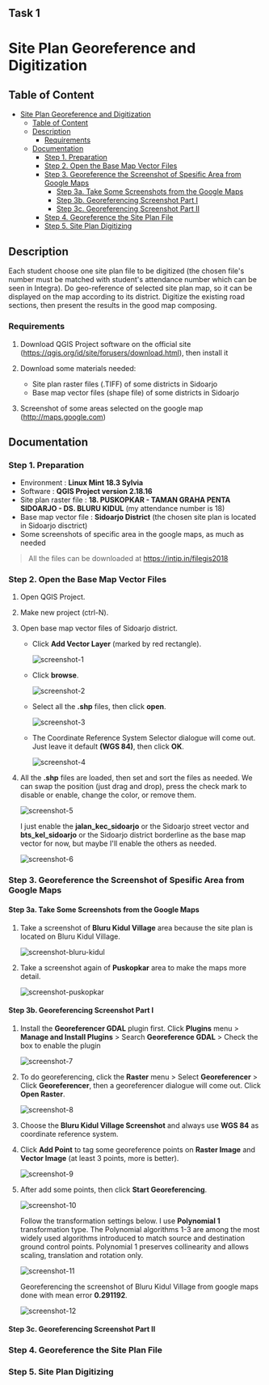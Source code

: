 ## Task 1
# Site Plan Georeference and Digitization 

## Table of Content
- [Site Plan Georeference and Digitization](#site-plan-georeference-and-digitization)
  - [Table of Content](#table-of-content)
  - [Description](#description)
    - [Requirements](#requirements)
  - [Documentation](#documentation)
    - [Step 1. Preparation](#step-1-preparation)
    - [Step 2. Open the Base Map Vector Files](#step-2-open-the-base-map-vector-files)
    - [Step 3. Georeference the Screenshot of Spesific Area from Google Maps](#step-3-georeference-the-screenshot-of-spesific-area-from-google-maps)
      - [Step 3a. Take Some Screenshots from the Google Maps](#step-3a-take-some-screenshots-from-the-google-maps)
      - [Step 3b. Georeferencing Screenshot Part I](#step-3b-georeferencing-screenshot-part-i)
      - [Step 3c. Georeferencing Screenshot Part II](#step-3c-georeferencing-screenshot-part-ii)
    - [Step 4. Georeference the Site Plan File](#step-4-georeference-the-site-plan-file)
    - [Step 5. Site Plan Digitizing](#step-5-site-plan-digitizing)

<!-- /code_chunk_output -->

## Description

Each student choose one site plan file to be digitized (the chosen file's number must be matched with student's attendance number which can be seen in Integra). Do geo-reference of selected site plan map, so it can be displayed on the map according to its district. Digitize the existing road sections, then present the results in the good map composing.
 
### Requirements
1. Download QGIS Project software on the official site (https://qgis.org/id/site/forusers/download.html), then install it
2. Download some materials needed:
    *  Site plan raster files (.TIFF) of some districts in Sidoarjo
    *  Base map vector files (shape file) of some districts in Sidoarjo
  
3. Screenshot of some areas selected on the google map (http://maps.google.com)

## Documentation
### Step 1. Preparation
* Environment : **Linux Mint 18.3 Sylvia**
* Software : **QGIS Project version 2.18.16**
* Site plan raster file : **18. PUSKOPKAR - TAMAN GRAHA PENTA SIDOARJO - DS. BLURU KIDUL** (my attendance number is 18)
* Base map vector file : **Sidoarjo District** (the chosen site plan is located in Sidoarjo disctrict)
* Some screenshots of specific area in the google maps, as much as needed

> All the files can be downloaded at https://intip.in/filegis2018

### Step 2. Open the Base Map Vector Files
1. Open QGIS Project.
2. Make new project (ctrl-N).
3. Open base map vector files of Sidoarjo district.
    * Click **Add Vector Layer** (marked by red rectangle).
  
      ![screenshot-1](/georeference-site-plan/img/1.png)

    * Click **browse**.
  
      ![screenshot-2](/georeference-site-plan/img/2.png)

    * Select all the **.shp** files, then click **open**.
  
      ![screenshot-3](/georeference-site-plan/img/3.png)

    * The Coordinate Reference System Selector dialogue will come out. Just leave it default **(WGS 84)**, then click **OK**.
  
      ![screenshot-4](/georeference-site-plan/img/4.png)
   
4. All the **.shp** files are loaded, then set and sort the files as needed. We can swap the position (just drag and drop), press the check mark to disable or enable, change the color, or remove them.
  
    ![screenshot-5](/georeference-site-plan/img/5.png)

    I just enable the **jalan_kec_sidoarjo** or the Sidoarjo street vector and **bts_kel_sidoarjo** or the Sidoarjo district borderline as the base map vector for now, but maybe I'll enable the others as needed.

    ![screenshot-6](/georeference-site-plan/img/6.png)


### Step 3. Georeference the Screenshot of Spesific Area from Google Maps

#### Step 3a. Take Some Screenshots from the Google Maps
1. Take a screenshot of **Bluru Kidul Village** area because the site plan is located on Bluru Kidul Village.

    ![screenshot-bluru-kidul](/georeference-site-plan/img/desa-bluru-kidul.png)

2. Take a screenshot again of **Puskopkar** area to make the maps more detail.
   
    ![screenshot-puskopkar](/georeference-site-plan/img/puskopkar.png)

#### Step 3b. Georeferencing Screenshot Part I

1. Install the **Georeferencer GDAL** plugin first. Click **Plugins** menu > **Manage and Install Plugins** > Search **Georeference GDAL** > Check the box to enable the plugin

    ![screenshot-7](/georeference-site-plan/img/7.png)

2. To do georeferencing, click the **Raster** menu > Select **Georeferencer** > Click **Georeferencer**, then a georeferencer dialogue will come out. Click **Open Raster**.

    ![screenshot-8](/georeference-site-plan/img/8.png)

3. Choose the **Bluru Kidul Village Screenshot** and always use **WGS 84** as coordinate reference system.
4. Click **Add Point** to tag some georeference points on **Raster Image** and **Vector Image** (at least 3 points, more is better).
   
    ![screenshot-9](/georeference-site-plan/img/9.png)
   
5. After add some points, then click **Start Georeferencing**.
   
    ![screenshot-10](/georeference-site-plan/img/10.png)

    Follow the transformation settings below. I use **Polynomial 1** transformation type. The Polynomial algorithms 1-3 are among the most widely used algorithms introduced to match source and destination ground control points. Polynomial 1 preserves collinearity and allows scaling, translation and rotation only.

    ![screenshot-11](/georeference-site-plan/img/11.png)

    Georeferencing the screenshot of Bluru Kidul Village from google maps done with mean error **0.291192**.

    ![screenshot-12](/georeference-site-plan/img/12.png)

#### Step 3c. Georeferencing Screenshot Part II

### Step 4. Georeference the Site Plan File
### Step 5. Site Plan Digitizing










<!-- > More documentation: https://github.com/mocatfrio/GIS-2018 -->